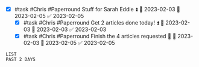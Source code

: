 - [x] #task #Chris #Paperround Stuff for Sarah Eddie ⏫ 🛫 2023-02-03 📅 2023-02-05 ✅ 2023-02-05
	- [x] #task #Chris #Paperround Get 2 articles done today! ⏫ 🛫 2023-02-03 📅 2023-02-03 ✅ 2023-02-03
	- [x] #task #Chris #Paperround Finish the 4 articles requested 🔼 🛫 2023-02-03 📅 2023-02-05 ✅ 2023-02-05

```toggl
LIST
PAST 2 DAYS
```


